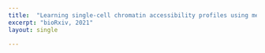```yaml
---
title:  "Learning single-cell chromatin accessibility profiles using meta-analytic marker genes"
excerpt: "bioRxiv, 2021"
layout: single

---
```

